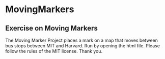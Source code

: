 # MovingMarkers
<h2> Exercise on Moving Markers </h2>
The Moving Marker Project places a mark on a map that moves between bus stops between MIT and Harvard. Run by opening the html file.
Please follow the rules of the MIT license.
Thank you.

